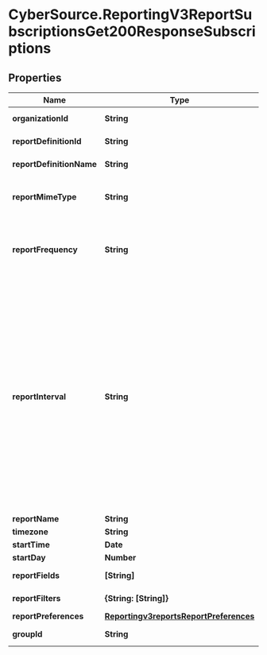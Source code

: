 # CyberSource.ReportingV3ReportSubscriptionsGet200ResponseSubscriptions

## Properties
Name | Type | Description | Notes
------------ | ------------- | ------------- | -------------
**organizationId** | **String** | Selected Organization Id | [optional] 
**reportDefinitionId** | **String** | Report Definition Id | [optional] 
**reportDefinitionName** | **String** | Report Definition Class | [optional] 
**reportMimeType** | **String** | Report Format                          Valid values: - application/xml - text/csv  | [optional] 
**reportFrequency** | **String** | &#39;Report Frequency&#39;   Valid values: - DAILY - WEEKLY - MONTHLY - USER_DEFINED  | [optional] 
**reportInterval** | **String** | If the reportFrequency is User-defined, reportInterval should be in **ISO 8601 time format** Please refer the following link to know more about ISO 8601 format.[Rfc Time Format](https://en.wikipedia.org/wiki/ISO_8601#Durations)  **Example time format for 2 hours and 30 Mins:**   - PT2H30M **NOTE: Do not document reportInterval field in developer center**  | [optional] 
**reportName** | **String** | Report Name | [optional] 
**timezone** | **String** | Time Zone | [optional] 
**startTime** | **Date** | Start Time | [optional] 
**startDay** | **Number** | Start Day | [optional] 
**reportFields** | **[String]** | List of all fields String values | [optional] 
**reportFilters** | **{String: [String]}** | List of filters to apply | [optional] 
**reportPreferences** | [**Reportingv3reportsReportPreferences**](Reportingv3reportsReportPreferences.md) |  | [optional] 
**groupId** | **String** | Id for the selected group. | [optional] 


